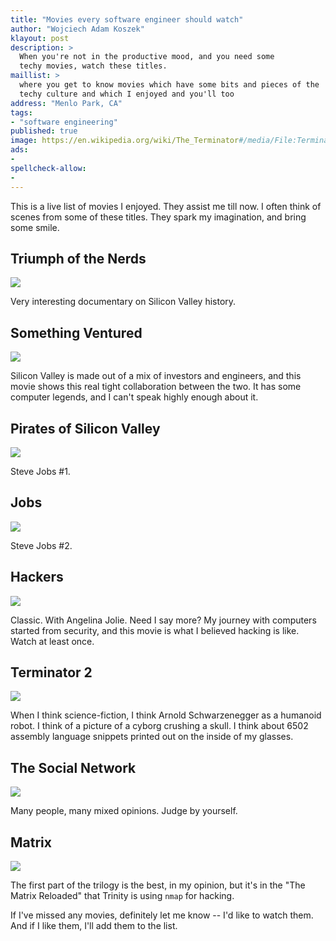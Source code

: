 ```yaml
---
title: "Movies every software engineer should watch"
author: "Wojciech Adam Koszek"
klayout: post
description: >
  When you're not in the productive mood, and you need some
  techy movies, watch these titles.
maillist: >
  where you get to know movies which have some bits and pieces of the
  techy culture and which I enjoyed and you'll too
address: "Menlo Park, CA"
tags:
- "software engineering"
published: true
image: https://en.wikipedia.org/wiki/The_Terminator#/media/File:Terminator1984movieposter.jpg
ads:
-
spellcheck-allow:
-
---
```


This is a live list of movies I enjoyed. They assist
me till now. I often think of scenes from some of these titles.
They spark my imagination, and bring some smile.

## Triumph of the Nerds

<a href="https://www.amazon.com/Riding-the-Bear/dp/B01N6AJPQA/ref=as_li_ss_il?s=instant-video&ie=UTF8&qid=1489978286&sr=1-1&keywords=The+Triumph+of+the+Nerds&linkCode=li2&tag=wkoszek08-20&linkId=270c3ffee65cb42a91b011b40dfffc08" target="_blank"><img border="0" src="//ws-na.amazon-adsystem.com/widgets/q?_encoding=UTF8&ASIN=B01N6AJPQA&Format=_SL160_&ID=AsinImage&MarketPlace=US&ServiceVersion=20070822&WS=1&tag=wkoszek08-20" ></a><img src="https://ir-na.amazon-adsystem.com/e/ir?t=wkoszek08-20&l=li2&o=1&a=B01N6AJPQA" width="1" height="1" border="0" alt="" style="border:none !important; margin:0px !important;" />

Very interesting documentary on Silicon Valley history.

## Something Ventured

<a href="https://www.amazon.com/Something-Ventured-Nolan-Bushnell/dp/B00WJT5ZBE/ref=as_li_ss_il?s=instant-video&ie=UTF8&qid=1489976556&sr=1-1&keywords=something+ventured&linkCode=li2&tag=wkoszek08-20&linkId=7bb336ee8d1789529454a5a10de5111a" target="_blank"><img border="0" src="//ws-na.amazon-adsystem.com/widgets/q?_encoding=UTF8&ASIN=B00WJT5ZBE&Format=_SL160_&ID=AsinImage&MarketPlace=US&ServiceVersion=20070822&WS=1&tag=wkoszek08-20" ></a><img src="https://ir-na.amazon-adsystem.com/e/ir?t=wkoszek08-20&l=li2&o=1&a=B00WJT5ZBE" width="1" height="1" border="0" alt="" style="border:none !important; margin:0px !important;" />

Silicon Valley is made out of a mix of investors and engineers, and this
movie shows this real tight collaboration between the two. It has some
computer legends, and I can't speak highly enough about it.

## Pirates of Silicon Valley

<a href="https://www.amazon.com/Pirates-Silicon-Valley-Noah-Wyle/dp/B0009NSCS0/ref=as_li_ss_il?_encoding=UTF8&psc=1&refRID=8GCMZ6H1MD34RED8V71P&linkCode=li2&tag=wkoszek08-20&linkId=f4f98ec46c1d330c62d81761b09945eb" target="_blank"><img border="0" src="//ws-na.amazon-adsystem.com/widgets/q?_encoding=UTF8&ASIN=B0009NSCS0&Format=_SL160_&ID=AsinImage&MarketPlace=US&ServiceVersion=20070822&WS=1&tag=wkoszek08-20" ></a><img src="https://ir-na.amazon-adsystem.com/e/ir?t=wkoszek08-20&l=li2&o=1&a=B0009NSCS0" width="1" height="1" border="0" alt="" style="border:none !important; margin:0px !important;" />

Steve Jobs #1.

## Jobs

<a href="https://www.amazon.com/JOBS-Blu-ray-DVD-Digital-UltraViolet/dp/B00BEIYLAW/ref=as_li_ss_il?_encoding=UTF8&pd_rd_i=B00BEIYLAW&pd_rd_r=BSVNM28G5HGA2AFCS5WV&pd_rd_w=heczN&pd_rd_wg=KouOy&psc=1&refRID=BSVNM28G5HGA2AFCS5WV&linkCode=li2&tag=wkoszek08-20&linkId=540760151fe82c3b810ffd3f35bf1c91" target="_blank"><img border="0" src="//ws-na.amazon-adsystem.com/widgets/q?_encoding=UTF8&ASIN=B00BEIYLAW&Format=_SL160_&ID=AsinImage&MarketPlace=US&ServiceVersion=20070822&WS=1&tag=wkoszek08-20" ></a><img src="https://ir-na.amazon-adsystem.com/e/ir?t=wkoszek08-20&l=li2&o=1&a=B00BEIYLAW" width="1" height="1" border="0" alt="" style="border:none !important; margin:0px !important;" />

Steve Jobs #2.

## Hackers

<a href="https://www.amazon.com/Hackers-Jonny-Lee-Miller/dp/6305047456/ref=as_li_ss_il?ie=UTF8&linkCode=li2&tag=wkoszek08-20&linkId=72f64c2f914a0d940b5110f2136e3251" target="_blank"><img border="0" src="//ws-na.amazon-adsystem.com/widgets/q?_encoding=UTF8&ASIN=6305047456&Format=_SL160_&ID=AsinImage&MarketPlace=US&ServiceVersion=20070822&WS=1&tag=wkoszek08-20" ></a><img src="https://ir-na.amazon-adsystem.com/e/ir?t=wkoszek08-20&l=li2&o=1&a=6305047456" width="1" height="1" border="0" alt="" style="border:none !important; margin:0px !important;" />

Classic. With Angelina Jolie. Need I say more? My journey with computers
started from security, and this movie is what I believed hacking is like. 
Watch at least once.

## Terminator 2

<a href="https://www.amazon.com/Terminator-2-Judgment-Arnold-Schwarzenegger/dp/B000JNN0SM/ref=as_li_ss_il?s=movies-tv&ie=UTF8&qid=1489976382&sr=1-1&keywords=terminator+2&linkCode=li2&tag=wkoszek08-20&linkId=f954637e6cd44dc4e389bbc4d8afe329" target="_blank"><img border="0" src="//ws-na.amazon-adsystem.com/widgets/q?_encoding=UTF8&ASIN=B000JNN0SM&Format=_SL160_&ID=AsinImage&MarketPlace=US&ServiceVersion=20070822&WS=1&tag=wkoszek08-20" ></a><img src="https://ir-na.amazon-adsystem.com/e/ir?t=wkoszek08-20&l=li2&o=1&a=B000JNN0SM" width="1" height="1" border="0" alt="" style="border:none !important; margin:0px !important;" />

When I think science-fiction, I think Arnold Schwarzenegger as a humanoid robot. I
think of a picture of a cyborg crushing a skull. I think about 6502 assembly
language snippets printed out on the inside of my glasses.


## The Social Network

<a href="https://www.amazon.com/Social-Network-Two-Disc-Collectors/dp/B0034G4P7G/ref=as_li_ss_il?ie=UTF8&linkCode=li2&tag=wkoszek08-20&linkId=3c51c50d8affe429dc2e135be82fefd6" target="_blank"><img border="0" src="//ws-na.amazon-adsystem.com/widgets/q?_encoding=UTF8&ASIN=B0034G4P7G&Format=_SL160_&ID=AsinImage&MarketPlace=US&ServiceVersion=20070822&WS=1&tag=wkoszek08-20" ></a><img src="https://ir-na.amazon-adsystem.com/e/ir?t=wkoszek08-20&l=li2&o=1&a=B0034G4P7G" width="1" height="1" border="0" alt="" style="border:none !important; margin:0px !important;" />

Many people, many mixed opinions. Judge by yourself.

## Matrix

<a href="https://www.amazon.com/Matrix-Keanu-Reeves/dp/B000HAB4KS/ref=as_li_ss_il?s=instant-video&ie=UTF8&qid=1489978381&sr=1-1&keywords=the+matrix&linkCode=li2&tag=wkoszek08-20&linkId=884c478794eefe8ca533b552bdebda88" target="_blank"><img border="0" src="//ws-na.amazon-adsystem.com/widgets/q?_encoding=UTF8&ASIN=B000HAB4KS&Format=_SL160_&ID=AsinImage&MarketPlace=US&ServiceVersion=20070822&WS=1&tag=wkoszek08-20" ></a><img src="https://ir-na.amazon-adsystem.com/e/ir?t=wkoszek08-20&l=li2&o=1&a=B000HAB4KS" width="1" height="1" border="0" alt="" style="border:none !important; margin:0px !important;" />

The first part of the trilogy is the best, in my opinion, but it's in the
"The Matrix Reloaded" that Trinity is using `nmap` for hacking.

If I've missed any movies, definitely let me know -- I'd like to
watch them. And if I like them, I'll add them to the list.
